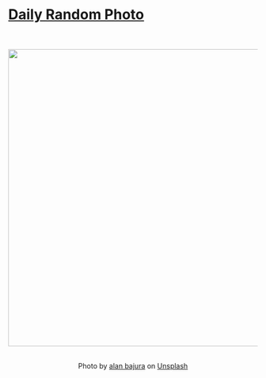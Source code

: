 # [Daily Random Photo](https://www.dailyrandomphoto.com/)

<div align="center">
  <br>
  <br>
  <a href="https://www.dailyrandomphoto.com/p/2023/2023-11-26/"><img src="https://images.unsplash.com/photo-1699355484587-b5018a07b73e?crop=entropy&cs=tinysrgb&fit=max&fm=jpg&ixid=M3w3NzUwOHwwfDF8cmFuZG9tfHx8fHx8fHx8MTcwMDk1ODc1OHw&ixlib=rb-4.0.3&q=80&w=1080" width="600px"></a>
  <br>
  <br>
  <p class="has-text-grey">Photo by <a href="https://unsplash.com/@alanbajura?utm_source=Daily%20Random%20Photo&amp;utm_medium=referral" target="_blank" rel="noopener noreferrer">alan bajura</a> on <a href="https://unsplash.com/photos/a-stream-running-through-a-cave-filled-with-rocks-SJKZ4Y26WnI?utm_source=Daily%20Random%20Photo&amp;utm_medium=referral" target="_blank" rel="noopener noreferrer">Unsplash</a></p>
</div>
